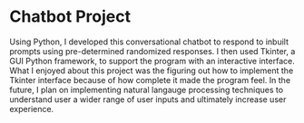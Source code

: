 # Chatbot Project
Using Python, I developed this conversational chatbot to respond to inbuilt prompts using pre-determined randomized responses. I then used Tkinter, a GUI Python framework, to support the program with an interactive interface.
What I enjoyed about this project was the figuring out how to implement the Tkinter interface because of how complete it made the program feel. In the future, I plan on implementing natural langauge processing techniques to understand user a wider range of user inputs and ultimately increase user experience. 

